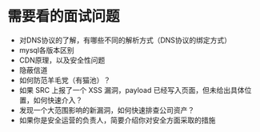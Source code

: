 # 需要看的面试问题

-   对DNS协议的了解，有哪些不同的解析方式（DNS协议的绑定方式）
-   mysql各版本区别
-   CDN原理，以及安全性问题
-   隐蔽信道
-   如何防范羊毛党（有猫池）？
-   如果 SRC 上报了一个 XSS 漏洞，payload 已经写入页面，但未给出具体位置，如何快速介入？
-   发现一个大范围影响的新漏洞，如何快速排查公司资产？
-   如果你是安全运营的负责人，简要介绍你对安全方面采取的措施

